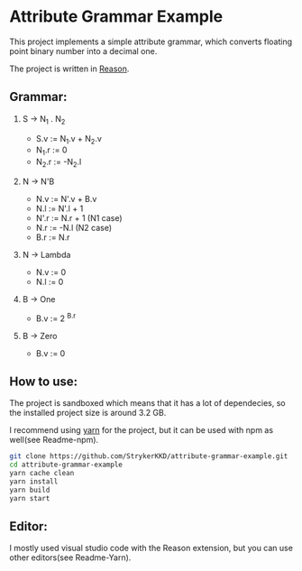 # Attribute Grammar Example
This project implements a simple attribute grammar, which converts floating point binary number into a decimal one.

The project is written in [Reason](https://facebook.github.io/reason/).

## Grammar:
1. S -> N<sub>1</sub> . N<sub>2</sub>
 	* S.v := N<sub>1</sub>.v + N<sub>2</sub>.v
	* N<sub>1</sub>.r := 0
	* N<sub>2</sub>.r := -N<sub>2</sub>.l

2. N -> N'B
	* N.v := N'.v + B.v
	* N.l := N'.l + 1
	* N'.r := N.r + 1 (N1 case)
	* N.r := -N.l (N2 case)
	* B.r := N.r

3. N -> Lambda
	* N.v := 0
	* N.l := 0

4. B -> One
	* B.v := 2 <sup>B.r</sup>

5. B -> Zero
	* B.v := 0

## How to use:
The project is sandboxed which means that it has a lot of dependecies, so the installed project size is around 3.2 GB.

I recommend using [yarn](https://yarnpkg.com/lang/en/) for the project, but it can be used with npm as well(see Readme-npm).
```sh
git clone https://github.com/StrykerKKD/attribute-grammar-example.git
cd attribute-grammar-example
yarn cache clean
yarn install
yarn build
yarn start
```

## Editor:
I mostly used visual studio code with the Reason extension, but you can use other editors(see Readme-Yarn).	
